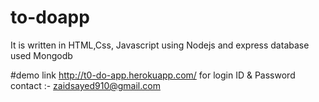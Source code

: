 # to-doapp
It is written in HTML,Css, Javascript using Nodejs and express database used Mongodb

#demo link http://t0-do-app.herokuapp.com/
for login ID & Password contact :- zaidsayed910@gmail.com
